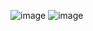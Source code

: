 ![image](https://user-images.githubusercontent.com/109664594/202851428-4f589362-355b-42c8-8c0c-eeab76238898.png)
![image](https://user-images.githubusercontent.com/109664594/202851437-a34d14c8-491a-40d9-99ed-3234afe1309e.png)
